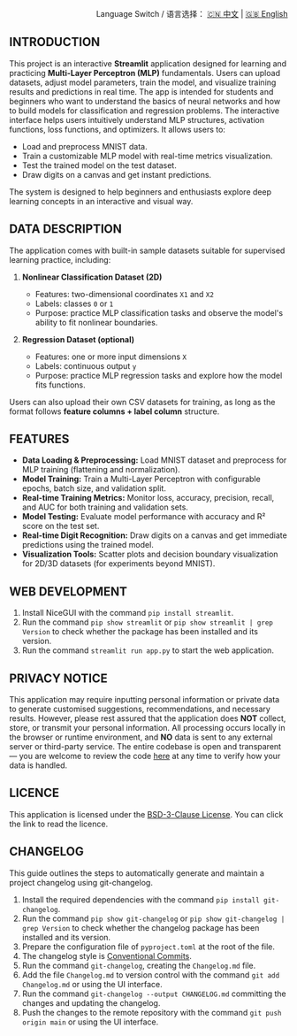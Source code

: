 <p align="right">
  Language Switch / 语言选择：
  <a href="./README.zh-CN.md">🇨🇳 中文</a> | <a href="./README.md">🇬🇧 English</a>
</p>

**INTRODUCTION**
---
This project is an interactive **Streamlit** application designed for learning and practicing
**Multi-Layer Perceptron (MLP)** fundamentals. Users can upload datasets, adjust model parameters, train the model,
and visualize training results and predictions in real time. The app is intended for students and beginners who want to
understand the basics of neural networks and how to build models for classification and regression problems. The
interactive interface helps users intuitively understand MLP structures, activation functions, loss functions, and
optimizers. It allows users to:

- Load and preprocess MNIST data.
- Train a customizable MLP model with real-time metrics visualization.
- Test the trained model on the test dataset.
- Draw digits on a canvas and get instant predictions.

The system is designed to help beginners and enthusiasts explore deep learning concepts in an interactive and visual
way.


**DATA DESCRIPTION**
---
The application comes with built-in sample datasets suitable for supervised learning practice, including:

1. **Nonlinear Classification Dataset (2D)**
    - Features: two-dimensional coordinates `X1` and `X2`
    - Labels: classes `0` or `1`
    - Purpose: practice MLP classification tasks and observe the model's ability to fit nonlinear boundaries.

2. **Regression Dataset (optional)**
    - Features: one or more input dimensions `X`
    - Labels: continuous output `y`
    - Purpose: practice MLP regression tasks and explore how the model fits functions.

Users can also upload their own CSV datasets for training, as long as the format follows **feature columns + label
column** structure.

**FEATURES**
---

- **Data Loading & Preprocessing:** Load MNIST dataset and preprocess for MLP training (flattening and normalization).
- **Model Training:** Train a Multi-Layer Perceptron with configurable epochs, batch size, and validation split.
- **Real-time Training Metrics:** Monitor loss, accuracy, precision, recall, and AUC for both training and validation
  sets.
- **Model Testing:** Evaluate model performance with accuracy and R² score on the test set.
- **Real-time Digit Recognition:** Draw digits on a canvas and get immediate predictions using the trained model.
- **Visualization Tools:** Scatter plots and decision boundary visualization for 2D/3D datasets (for experiments beyond
  MNIST).

**WEB DEVELOPMENT**
---

1. Install NiceGUI with the command `pip install streamlit`.
2. Run the command `pip show streamlit` or `pip show streamlit | grep Version` to check whether the package has been
   installed and its version.
3. Run the command `streamlit run app.py` to start the web application.

**PRIVACY NOTICE**
---
This application may require inputting personal information or private data to generate customised suggestions,
recommendations, and necessary results. However, please rest assured that the application does **NOT** collect, store,
or transmit your personal information. All processing occurs locally in the browser or runtime environment, and **NO**
data is sent to any external server or third-party service. The entire codebase is open and transparent — you are
welcome to review the code [here](./) at any time to verify how your data is handled.

**LICENCE**
---
This application is licensed under the [BSD-3-Clause License](LICENSE). You can click the link to read the licence.

**CHANGELOG**
---
This guide outlines the steps to automatically generate and maintain a project changelog using git-changelog.

1. Install the required dependencies with the command `pip install git-changelog`.
2. Run the command `pip show git-changelog` or `pip show git-changelog | grep Version` to check whether the changelog
   package has been installed and its version.
3. Prepare the configuration file of `pyproject.toml` at the root of the file.
4. The changelog style is [Conventional Commits](https://www.conventionalcommits.org/en/v1.0.0/).
5. Run the command `git-changelog`, creating the `Changelog.md` file.
6. Add the file `Changelog.md` to version control with the command `git add Changelog.md` or using the UI interface.
7. Run the command `git-changelog --output CHANGELOG.md` committing the changes and updating the changelog.
8. Push the changes to the remote repository with the command `git push origin main` or using the UI interface.